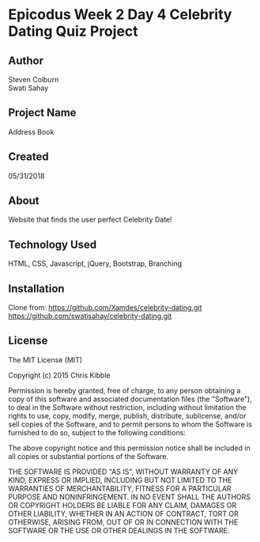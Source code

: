 # Epicodus Week 2 Day 4 Celebrity Dating Quiz Project

## Author

Steven Colburn  
Swati Sahay

## Project Name

Address Book

## Created

05/31/2018

## About

Website that finds the user perfect Celebrity Date!

## Technology Used

HTML, CSS, Javascript, jQuery, Bootstrap, Branching

## Installation

Clone from:
https://github.com/Xamdes/celebrity-dating.git
https://github.com/swatisahay/celebrity-dating.git

## License

The MIT License (MIT)

Copyright (c) 2015 Chris Kibble

Permission is hereby granted, free of charge, to any person obtaining a copy of this software and associated documentation files (the "Software"), to deal in the Software without restriction, including without limitation the rights to use, copy, modify, merge, publish, distribute, sublicense, and/or sell copies of the Software, and to permit persons to whom the Software is furnished to do so, subject to the following conditions:

The above copyright notice and this permission notice shall be included in all copies or substantial portions of the Software.

THE SOFTWARE IS PROVIDED "AS IS", WITHOUT WARRANTY OF ANY KIND, EXPRESS OR IMPLIED, INCLUDING BUT NOT LIMITED TO THE WARRANTIES OF MERCHANTABILITY, FITNESS FOR A PARTICULAR PURPOSE AND NONINFRINGEMENT. IN NO EVENT SHALL THE AUTHORS OR COPYRIGHT HOLDERS BE LIABLE FOR ANY CLAIM, DAMAGES OR OTHER LIABILITY, WHETHER IN AN ACTION OF CONTRACT, TORT OR OTHERWISE, ARISING FROM, OUT OF OR IN CONNECTION WITH THE SOFTWARE OR THE USE OR OTHER DEALINGS IN THE SOFTWARE.
